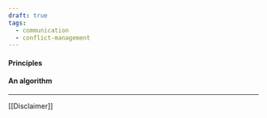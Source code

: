 ```yaml
---
draft: true
tags:
  - communication
  - conflict-management
---
```

#### Principles

#### An algorithm



---
[[Disclaimer]]